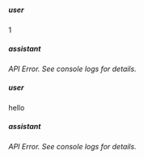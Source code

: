 ##### user
1

##### assistant
*API Error. See console logs for details.*

##### user
hello

##### assistant
*API Error. See console logs for details.*